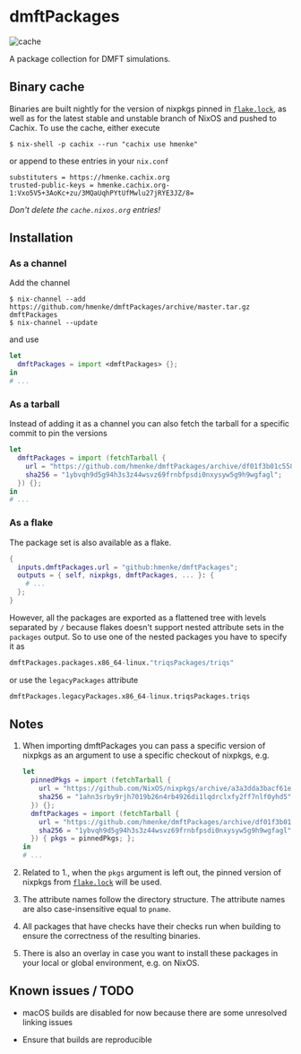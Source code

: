 # dmftPackages

![cache](https://github.com/hmenke/dmftPackages/workflows/cache/badge.svg)

A package collection for DMFT simulations.

## Binary cache

Binaries are built nightly for the version of nixpkgs pinned in
[`flake.lock`](flake.lock), as well as for the latest stable and unstable branch
of NixOS and pushed to Cachix.  To use the cache, either execute
```console
$ nix-shell -p cachix --run "cachix use hmenke"
```
or append to these entries in your `nix.conf`
```
substituters = https://hmenke.cachix.org
trusted-public-keys = hmenke.cachix.org-1:Vxo5V5+3AoKc+zu/3MQaUqhPYtUfMwlu27jRYE3JZ/8=
```
*Don't delete the `cache.nixos.org` entries!*

## Installation

### As a channel

Add the channel
```console
$ nix-channel --add https://github.com/hmenke/dmftPackages/archive/master.tar.gz dmftPackages
$ nix-channel --update
```
and use
```nix
let
  dmftPackages = import <dmftPackages> {};
in
# ...
```

### As a tarball

Instead of adding it as a channel you can also fetch the tarball for a specific
commit to pin the versions
```nix
let
  dmftPackages = import (fetchTarball {
    url = "https://github.com/hmenke/dmftPackages/archive/df01f3b01c558b6629c3dee60a029fca221b65ee.tar.gz";
    sha256 = "1ybvqh9d5g94h3s3z44wsvz69frnbfpsdi0nxysyw5g9h9wgfagl";
  }) {};
in
# ...
```

### As a flake

The package set is also available as a flake.
```nix
{
  inputs.dmftPackages.url = "github:hmenke/dmftPackages";
  outputs = { self, nixpkgs, dmftPackages, ... }: {
    # ...
  };
}
```

However, all the packages are exported as a flattened tree with levels separated
by `/` because flakes doesn't support nested attribute sets in the `packages`
output.  So to use one of the nested packages you have to specify it as
```nix
dmftPackages.packages.x86_64-linux."triqsPackages/triqs"
```
or use the `legacyPackages` attribute
```nix
dmftPackages.legacyPackages.x86_64-linux.triqsPackages.triqs
```

## Notes

 1. When importing dmftPackages you can pass a specific version of nixpkgs as an
    argument to use a specific checkout of nixpkgs, e.g.
    ```nix
    let
      pinnedPkgs = import (fetchTarball {
        url = "https://github.com/NixOS/nixpkgs/archive/a3a3dda3bacf61e8a39258a0ed9c924eeca8e293.tar.gz";
        sha256 = "1ahn3srby9rjh7019b26n4rb4926di1lqdrclxfy2ff7nlf0yhd5";
      }) {};
      dmftPackages = import (fetchTarball {
        url = "https://github.com/hmenke/dmftPackages/archive/df01f3b01c558b6629c3dee60a029fca221b65ee.tar.gz";
        sha256 = "1ybvqh9d5g94h3s3z44wsvz69frnbfpsdi0nxysyw5g9h9wgfagl";
      }) { pkgs = pinnedPkgs; };
    in
    # ...
    ```

 2. Related to 1., when the `pkgs` argument is left out, the pinned version of
    nixpkgs from [`flake.lock`](flake.lock) will be used.

 3. The attribute names follow the directory structure.  The attribute names are
    also case-insensitive equal to `pname`.

 4. All packages that have checks have their checks run when building to ensure
    the correctness of the resulting binaries.

 5. There is also an overlay in case you want to install these packages in your
    local or global environment, e.g. on NixOS.

## Known issues / TODO

  - macOS builds are disabled for now because there are some unresolved linking issues

  - Ensure that builds are reproducible
